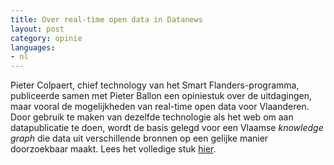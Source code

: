 ```yaml
---
title: Over real-time open data in Datanews
layout: post
category: opinie
languages:
- nl
---
```

Pieter Colpaert, chief technology van het Smart Flanders-programma, publiceerde samen met Pieter Ballon een opiniestuk over de uitdagingen, maar vooral de mogelijkheden van real-time open data voor Vlaanderen. Door gebruik te maken van dezelfde technologie als het web om aan datapublicatie te doen, wordt de basis gelegd voor een Vlaamse _knowledge graph_ die data uit verschillende bronnen op een gelijke manier doorzoekbaar maakt. Lees het volledige stuk [hier](http://datanews.knack.be/ict/nieuws/real-time-open-data-voor-slimmere-steden/article-opinion-823207.html).
